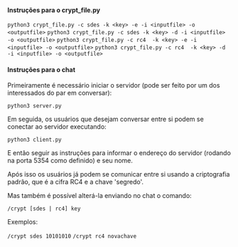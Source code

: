 #### Instruções para o crypt_file.py

`python3 crypt_file.py -c sdes -k <key> -e -i <inputfile> -o <outputfile>`
`python3 crypt_file.py -c sdes -k <key> -d -i <inputfile> -o <outputfile>`
`python3 crypt_file.py -c rc4  -k <key> -e -i <inputfile> -o <outputfile>`
`python3 crypt_file.py -c rc4  -k <key> -d -i <inputfile> -o <outputfile>`


#### Instruções para o chat

Primeiramente é necessário iniciar o servidor (pode ser feito por um dos interessados do par em conversar):

`python3 server.py`

Em seguida, os usuários que desejam conversar entre si podem se conectar ao servidor executando:

`python3 client.py`

E então seguir as instruções para informar o endereço do servidor (rodando na porta 5354 como definido) e seu nome.
 
Após isso os usuários já podem se comunicar entre si usando a
criptografia padrão, que é a cifra RC4 e a chave 'segredo'.

Mas também é possível alterá-la enviando no chat o comando:

`/crypt [sdes | rc4] key`

Exemplos:

`/crypt sdes 10101010`
`/crypt rc4 novachave`

